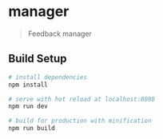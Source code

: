 # manager

> Feedback manager

## Build Setup

``` bash
# install dependencies
npm install

# serve with hot reload at localhost:8080
npm run dev

# build for production with minification
npm run build
```
